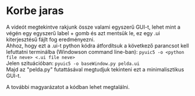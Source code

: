 # Korbe jaras

A videót megtekintve rakjunk össze valami egyszerű GUI-t, lehet mint a végén egy egyszerű label + gomb és azt mentsük le, ez egy .ui kiterjesztésű fájlt fog eredményezni. <br>
Ahhoz, hogy ezt a .ui-t python kódra átfordítsuk a következő parancsot kell lefuttatni terminálba (Windowson command line-ban): ```pyuic5 -o <python file neve> <.ui file neve>``` <br>
Jelen szituációban: ```pyuic5 -o baseWindow.py pelda.ui``` <br>
Majd az "pelda.py" futattásával megtudjuk tekinteni ezt a minimalisztikus GUI-t.

A további magyarázatot a kódban lehet megtalálni.